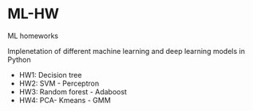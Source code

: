 # ML-HW
ML homeworks

Implenetation of different machine learning and deep learning models in Python
- HW1: Decision tree
- HW2: SVM - Perceptron
- HW3: Random forest -  Adaboost 
- HW4: PCA- Kmeans - GMM

